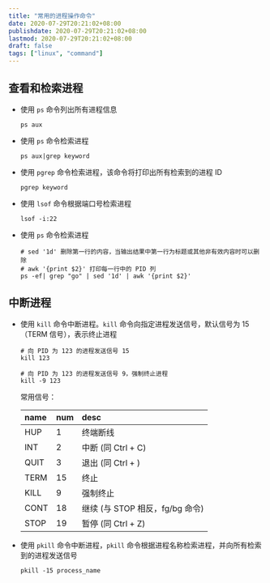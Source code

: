 ```yaml
---
title: "常用的进程操作命令"
date: 2020-07-29T20:21:02+08:00
publishdate: 2020-07-29T20:21:02+08:00
lastmod: 2020-07-29T20:21:02+08:00
draft: false
tags: ["linux", "command"]
---
```

## 查看和检索进程
- 使用 `ps` 命令列出所有进程信息
    ```shell
    ps aux
    ```

- 使用 `ps` 命令检索进程
    ```shell
    ps aux|grep keyword
    ```

- 使用 `pgrep` 命令检索进程，该命令将打印出所有检索到的进程 ID
    ```shell
    pgrep keyword
    ```

- 使用 `lsof` 命令根据端口号检索进程
    ```shell
    lsof -i:22
    ```

- 使用 `ps` 命令检索进程
    ```shell
    # sed '1d' 删除第一行的内容，当输出结果中第一行为标题或其他非有效内容时可以删除
    # awk '{print $2}' 打印每一行中的 PID 列
    ps -ef| grep "go" | sed '1d' | awk '{print $2}'
    ```

## 中断进程
- 使用 `kill` 命令中断进程。`kill` 命令向指定进程发送信号，默认信号为 15（TERM 信号），表示终止进程
    ```shell
    # 向 PID 为 123 的进程发送信号 15
    kill 123

    # 向 PID 为 123 的进程发送信号 9，强制终止进程
    kill -9 123
    ```

    常用信号：

    |name|num|desc|
    |:-|:-|:-|
    |HUP|1|终端断线|
    |INT|2|中断 (同 Ctrl + C)|
    |QUIT|3|退出 (同 Ctrl + \)|
    |TERM|15|终止|
    |KILL|9|强制终止|
    |CONT|18|继续 (与 STOP 相反，fg/bg 命令)|
    |STOP|19|暂停 (同 Ctrl + Z)|
    
- 使用 `pkill` 命令中断进程，`pkill` 命令根据进程名称检索进程，并向所有检索到的进程发送信号
    ```shell
    pkill -15 process_name
    ```